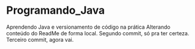 # Programando_Java
Aprendendo Java e versionamento de código na prática
Alterando conteúdo do ReadMe de forma local.
Segundo commit, só pra ter certeza.
Terceiro commit, agora vai.
